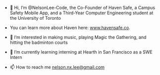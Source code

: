 - 👋 Hi, I’m @NelsonLee-Code, the Co-Founder of Haven Safe, a Campus Safety Mobile App, and a Third-Year Computer Engineering student at the University of Toronto
- You can learn more about Haven here: www.havensafe.co. 


- 👀 I’m interested in making music, playing Magic the Gathering, and hitting the badminton courts
- 🌱 I’m currently learning interning at Hearth in San Francisco as a SWE Intern

- 📫 How to reach me nelson.nx.lee@gmail.com
